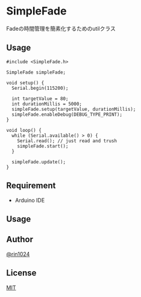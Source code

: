 # SimpleFade

Fadeの時間管理を簡素化するためのutilクラス

## Usage

```
#include <SimpleFade.h>

SimpleFade simpleFade;

void setup() {
  Serial.begin(115200);

  int targetValue = 80;
  int durationMillis = 5000;
  simpleFade.setup(targetValue, durationMillis);
  simpleFade.enableDebug(DEBUG_TYPE_PRINT);
}

void loop() {
  while (Serial.available() > 0) {
    Serial.read(); // just read and trush
    simpleFade.start();
  }

  simpleFade.update();
}
```

## Requirement

- Arduino IDE

## Usage

## Author

[@rin1024](https://twitter.com/rin1024)

## License

[MIT](http://b4b4r07.mit-license.org)

